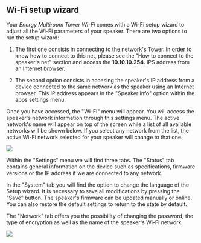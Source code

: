 ## Wi-Fi setup wizard

Your *Energy Multiroom Tower Wi-Fi* comes with a Wi-Fi setup wizard to adjust all the Wi-Fi parameters of your speaker.
There are two options to run the setup wizard: 

1. The first one consists in connecting to the network's Tower. In order to know how to connect to this net, please see the "How to connect to the speaker's net" section and access the <b>10.10.10.254.</b> IPS address from an Internet browser.

2. The second option consists in accesing the speaker's IP address from a device connected to the same network as the speaker using an Internet browser. This IP address appears in the "Speaker info" option within the apps settings menu.

Once you have accessed, the "Wi-Fi" menu will appear. You will access the speaker's network information through this settings menu. The active network's name will appear on top of the screen while a list of all available networks will be shown below. If you select any network from the list, the active Wi-Fi network selected for your speaker will change to that one.

![](http://static.energysistem.com/images/manuals/42677/56ebd4a5124ee.jpg)
  
Within the "Settings" menu we will find three tabs. The "Status" tab contains general information on the device such as specifications, firmware versions or the IP address if we are connected to any network. 
  
In the "System" tab you will find the option to change the language of the Setup wizard. It is necessary to save all modifications by pressing the "Save" button. The speaker's firmware can be updated manually or online. You can also restore the default settings to return to the state by default.

The "Network" tab offers you the possibility of changing the password, the type of encryption as well as the name of the speaker's Wi-Fi network.

![](http://static.energysistem.com/images/manuals/42677/56ebd4a1708e3.jpg)
